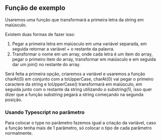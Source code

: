 ## Função de exemplo

Usaremos uma função que transformará a primeira letra da string em maiúsculo.

Existem duas formas de fazer isso:

1. Pegar a primeira letra em maiúsculo em uma variável separada, em seguida retornar a variável + o restante da palavra.
2. Transformar o nome em um array, onde cada letra é um item do array, pegar o primeiro item do array, transformar em maiúsculo e em seguida dar um join() no restante do array.

Será feita a primeira opção, criaremos a variável e usaremos a função charAt(0) em conjunto com a toUpperCase, charAt(0) vai pegar o primeiro caractere da string e toUpperCase() transformará em maiúsculo, em seguida junto com o restante da string utilizando o substring(1), isso quer dizer que a função substring pegará a string começando na segunda posição.

### Usando Typescript no parâmetro

Para colocar o type no parâmetro fazemos igual a criação da variável, caso a função tenha mais de 1 parâmetro, só colocar o tipo de cada parâmetro normalmente.
